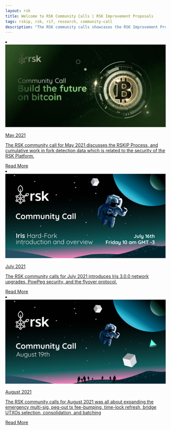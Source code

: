 ```yaml
---
layout: rsk
title: Welcome to RSK Community Calls | RSK Improvement Proposals
tags: rskip, rsk, rif, research, community-call
description: "The RSK community calls showcases the RSK Improvement Proposals - RSKIPs, gather feedback from the community, layout processes for proposing improvements, and upcoming network upgrades"
---
```


<div class="row features-list">
    <li class="col-xl-6 col-md-6">
        <div class="feature-card">
            <a href="/community-calls/2021-05/">
                <div class="icon rif h-100">
                    <div class="icon-cont text-center my-auto">
                        <img src="/assets/img/community-calls/2021-05/community-call-may.png" alt="cc-may icon">
                    </div>
                </div>
            </a>
            <div class="content">
                <a href="/community-calls/2021-05/">
                    <div class="content-container">
                        <p class="card-title rsk_green">May 2021</p>
                        <p class="card-desc">The RSK community call for May 2021 discusses the RSKIP Process, and cumulative work in fork detection data which is related to the security of the RSK Platform.</p>
                    </div>
                </a>
                <div class="btn-container">
                    <span></span>
                    <a class="green" href="/community-calls/2021-05/">Read More</a>
                </div>
            </div>
        </div>
    </li>
    <li class="col-xl-6 col-md-6">
        <div class="feature-card">
            <a href="/community-calls/2021-07/">
                <div class="icon rif h-100">
                    <div class="icon-cont text-center my-auto">
                        <img src="/assets/img/community-calls/2021-07/community-call.png" alt="cc-july icon">
                    </div>
                </div>
            </a>
            <div class="content">
                <a href="/community-calls/2021-07/">
                    <div class="content-container">
                        <p class="card-title rsk_green">July 2021</p>
                        <p class="card-desc">The RSK community calls for July 2021 introduces Iris 3.0.0 network upgrades, PowPeg security, and the flyover protocol.</p>
                    </div>
                </a>
                <div class="btn-container">
                    <span></span>
                    <a class="green" href="/community-calls/2021-07/">Read More</a>
                </div>
            </div>
        </div>
    </li>
     <li class="col-xl-6 col-md-6">
        <div class="feature-card">
            <a href="/community-calls/august-2021/">
                <div class="icon rif h-100">
                    <div class="icon-cont text-center my-auto">
                        <img src="/assets/img/community-calls/august-2021/Community-Call-August.jpg" alt="cc-august icon">
                    </div>
                </div>
            </a>
            <div class="content">
                <a href="/community-calls/august-2021/">
                    <div class="content-container">
                        <p class="card-title rsk_green">August 2021</p>
                        <p class="card-desc">The RSK community calls for August 2021 was all about expanding the emergency multi-sig, peg-out tx fee-bumping, time-lock refresh, bridge UTXOs selection, consolidation, and batching</p>
                    </div>
                </a>
                <div class="btn-container">
                    <span></span>
                    <a class="green" href="/community-calls/august-2021/">Read More</a>
                </div>
            </div>
        </div>
    </li>
</div>

